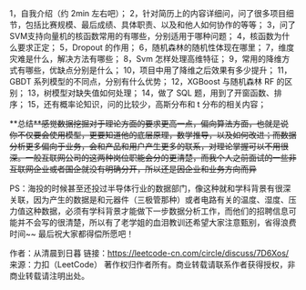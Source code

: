 1，自我介绍（约 2min 左右吧）；
2，针对简历上的内容详细问，问了很多项目细节，包括比赛规模、最后成绩、具体职责、以及和他人如何协作的等等；
3，问了SVM支持向量机的核函数常用的有哪些，分别适用于哪种问题；
4，核函数为什么要求正定；
5，Dropout 的作用；
6，随机森林的随机性体现在哪里；
7，维度灾难是什么，解决方法有哪些；
8，Svm 怎样处理高维特征；
9，常用的降维方式有哪些，优缺点分别是什么；
10，项目中用了降维之后效果有多少提升；
11，GBDT 系列模型的不同点，分别有什么优势；
12，XGBoost 与随机森林 RF 的区别；
13，树模型对缺失值如何处理；
14，做了 SQL 题，用到了开窗函数、排序；
15，还有概率论知识，问的比较少，高斯分布和 t 分布的相关内容；

**总结~~**感觉数据挖掘对于理论方面的要求更高一点，偏向算法方面，也就是说你不仅要会使用模型，更要知道他的底层原理，数学推导，以及如何改进；而数据分析更多偏向于业务，会和产品和用户产生更多的联系，对理论掌握可以不用很深。一般互联网公司的这两种岗位职能会分的更清楚，而我个人之前面试的一些非互联网企业或者国企就没有明确分开，所以还是因企业和业务方向而异~~

PS：海投的时候甚至还投过半导体行业的数据部门，像这种就和学科背景有很深关联，因为产生的数据是和元器件（三极管那种）或者电路有关的温度、湿度、压力值这种数据，必须有学科背景才能做下一步数据分析工作，而他们的招聘信息可能并不会写的很清楚，所以有了老学姐的血泪教训还希望大家注意甄别，省得浪费时间~~
最后祝大家都得偿所愿吧！

作者：从清晨到日暮
链接：https://leetcode-cn.com/circle/discuss/7D6Xos/
来源：力扣（LeetCode）
著作权归作者所有。商业转载请联系作者获得授权，非商业转载请注明出处。